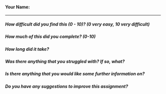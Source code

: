 #### Your Name:

---

##### How difficult did you find this (0 - 10)? (0 very easy, 10 very difficult)
##### How much of this did you complete? (0-10)
##### How long did it take?
##### Was there anything that you struggled with?  If so, what?
##### Is there anything that you would like some further information on?
##### Do you have any suggestions to improve this assignment?
